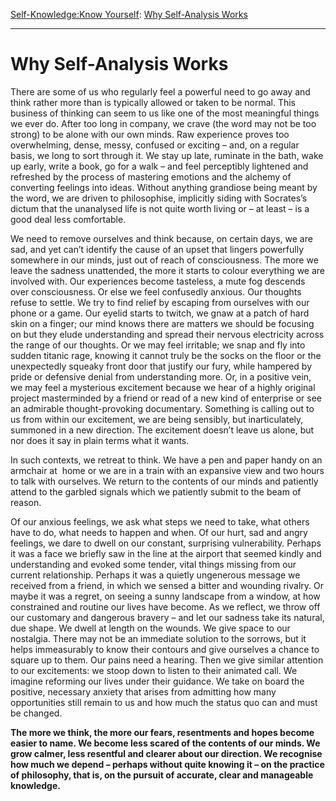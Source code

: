 [Self-Knowledge:](https://www.theschooloflife.com/thebookoflife/category/self-knowledge/)[Know Yourself](https://www.theschooloflife.com/thebookoflife/category/self-knowledge/know-yourself/): [Why Self-Analysis Works](https://www.theschooloflife.com/thebookoflife/when-the-unexamined-life-feels-uncomfortable/)

* * *

# Why Self-Analysis Works

There are some of us who regularly feel a powerful need to go away and think rather more than is typically allowed or taken to be normal. This business of thinking can seem to us like one of the most meaningful things we ever do. After too long in company, we crave (the word may not be too strong) to be alone with our own minds. Raw experience proves too overwhelming, dense, messy, confused or exciting – and, on a regular basis, we long to sort through it. We stay up late, ruminate in the bath, wake up early, write a book, go for a walk – and feel perceptibly lightened and refreshed by the process of mastering emotions and the alchemy of converting feelings into ideas. Without anything grandiose being meant by the word, we are driven to philosophise, implicitly siding with Socrates’s dictum that the unanalysed life is not quite worth living or – at least – is a good deal less comfortable.

We need to remove ourselves and think because, on certain days, we are sad, and yet can’t identify the cause of an upset that lingers powerfully somewhere in our minds, just out of reach of consciousness. The more we leave the sadness unattended, the more it starts to colour everything we are involved with. Our experiences become tasteless, a mute fog descends over consciousness. Or else we feel confusedly anxious. Our thoughts refuse to settle. We try to find relief by escaping from ourselves with our phone or a game. Our eyelid starts to twitch, we gnaw at a patch of hard skin on a finger; our mind knows there are matters we should be focusing on but they elude understanding and spread their nervous electricity across the range of our thoughts. Or we may feel irritable; we snap and fly into sudden titanic rage, knowing it cannot truly be the socks on the floor or the unexpectedly squeaky front door that justify our fury, while hampered by pride or defensive denial from understanding more. Or, in a positive vein, we may feel a mysterious excitement because we hear of a highly original project masterminded by a friend or read of a new kind of enterprise or see an admirable thought-provoking documentary. Something is calling out to us from within our excitement, we are being sensibly, but inarticulately, summoned in a new direction. The excitement doesn’t leave us alone, but nor does it say in plain terms what it wants.

In such contexts, we retreat to think. We have a pen and paper handy on an armchair at &nbsp;home or we are in a train with an expansive view and two hours to talk with ourselves. We return to the contents of our minds and patiently attend to the garbled signals which we patiently submit to the beam of reason.

Of our anxious feelings, we ask what steps we need to take, what others have to do, what needs to happen and when. Of our hurt, sad and angry feelings, we dare to dwell on our constant, surprising vulnerability. Perhaps it was a face we briefly saw in the line at the airport that seemed kindly and understanding and evoked some tender, vital things missing from our current relationship. Perhaps it was a quietly ungenerous message we received from a friend, in which we sensed a bitter and wounding rivalry. Or maybe it was a regret, on seeing a sunny landscape from a window, at how constrained and routine our lives have become. As we reflect, we throw off our customary and dangerous bravery – and let our sadness take its natural, due shape. We dwell at length on the wounds. We give space to our nostalgia. There may not be an immediate solution to the sorrows, but it helps immeasurably to know their contours and give ourselves a chance to square up to them. Our pains need a hearing. Then we give similar attention to our excitements: we stoop down to listen to their animated call. We imagine reforming our lives under their guidance. We take on board the positive, necessary anxiety that arises from admitting how many opportunities still remain to us and how much the status quo can and must be changed.

**The more we think, the more our fears, resentments and hopes become easier to name. We become less scared of the contents of our minds. We grow calmer, less resentful and clearer about our direction. We recognise how much we depend – perhaps without quite knowing it – on the practice of philosophy, that is, on the pursuit of accurate, clear and manageable knowledge.**
